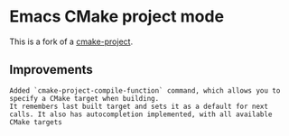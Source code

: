 Emacs CMake project mode
==========

This is a fork of a [cmake-project](https://github.com/alamaison/emacs-cmake-project).

Improvements
----------
	Added `cmake-project-compile-function` command, which allows you to specify a CMake target when building.
	It remembers last built target and sets it as a default for next calls. It also has autocompletion implemented, with all available CMake targets
